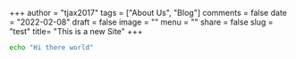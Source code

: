 +++
author = "tjax2017"
tags = ["About Us", "Blog"]
comments = false
date = "2022-02-08"
draft = false
image = ""
menu = ""
share = false
slug = "test"
title= "This is a new Site"
+++

```bash
echo "Hi there world"
```
